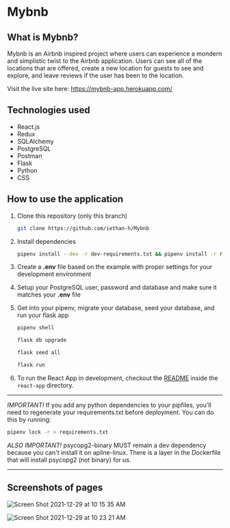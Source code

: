 # Mybnb

## What is Mybnb?

Mybnb is an Airbnb inspired project where users can experience a mondern and simplistic twist to the Airbnb application. Users can see all of the locations that are offered, create a new location for guests to see and explore, and leave reviews if the user has been to the location. 

Visit the live site here: https://mybnb-app.herokuapp.com/

## Technologies used

* React.js
* Redux
* SQLAlchemy
* PostgreSQL
* Postman
* Flask
* Python
* CSS

## How to use the application

1. Clone this repository (only this branch)

   ```bash
   git clone https://github.com/iethan-h/Mybnb
   ```

2. Install dependencies

      ```bash
      pipenv install --dev -r dev-requirements.txt && pipenv install -r requirements.txt
      ```

3. Create a **.env** file based on the example with proper settings for your
   development environment
4. Setup your PostgreSQL user, password and database and make sure it matches your **.env** file

5. Get into your pipenv, migrate your database, seed your database, and run your flask app

   ```bash
   pipenv shell
   ```

   ```bash
   flask db upgrade
   ```

   ```bash
   flask seed all
   ```

   ```bash
   flask run
   ```

6. To run the React App in development, checkout the [README](./react-app/README.md) inside the `react-app` directory.

***
*IMPORTANT!*
   If you add any python dependencies to your pipfiles, you'll need to regenerate your requirements.txt before deployment.
   You can do this by running:

   ```bash
   pipenv lock -r > requirements.txt
   ```

*ALSO IMPORTANT!*
   psycopg2-binary MUST remain a dev dependency because you can't install it on apline-linux.
   There is a layer in the Dockerfile that will install psycopg2 (not binary) for us.
***



## Screenshots of pages

![Screen Shot 2021-12-29 at 10 15 35 AM](https://user-images.githubusercontent.com/81453687/147687151-cc84bdb7-15d1-4f73-b777-d82a85e1bb65.png)

![Screen Shot 2021-12-29 at 10 23 21 AM](https://user-images.githubusercontent.com/81453687/147687180-60fa9230-c9d4-4a3d-bd03-32299cd8beec.png)
